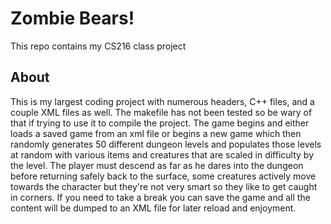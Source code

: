 # Zombie Bears!
This repo contains my CS216 class project

## About
This is my largest coding project with numerous headers, C++ files, and a couple XML files as well. The makefile has not been tested so be wary of that if trying to use it to compile the project. The game begins and either loads a saved game from an xml file or begins a new game which then randomly generates 50 different dungeon levels and populates those levels at random with various items and creatures that are scaled in difficulty by the level. The player must descend as far as he dares into the dungeon before returning safely back to the surface, some creatures actively move towards the character but they're not very smart so they like to get caught in corners. If you need to take a break you can save the game and all the content will be dumped to an XML file for later reload and enjoyment.

